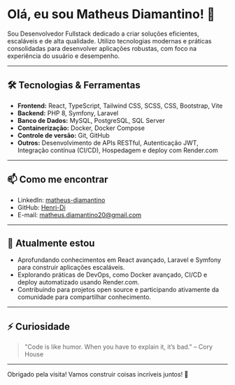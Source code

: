 # Olá, eu sou Matheus Diamantino! 👋

Sou Desenvolvedor Fullstack dedicado a criar soluções eficientes, escaláveis e de alta qualidade. Utilizo tecnologias modernas e práticas consolidadas para desenvolver aplicações robustas, com foco na experiência do usuário e desempenho.

---

## 🛠️ Tecnologias & Ferramentas

- **Frontend:** React, TypeScript, Tailwind CSS, SCSS, CSS, Bootstrap, Vite  
- **Backend:** PHP 8, Symfony, Laravel  
- **Banco de Dados:** MySQL, PostgreSQL, SQL Server  
- **Containerização:** Docker, Docker Compose  
- **Controle de versão:** Git, GitHub  
- **Outros:** Desenvolvimento de APIs RESTful, Autenticação JWT, Integração contínua (CI/CD), Hospedagem e deploy com Render.com

---

## 📫 Como me encontrar

- LinkedIn: [matheus-diamantino](https://www.linkedin.com/in/matheus-diamantino-952b3121a/)  
- GitHub: [Henri-Di](https://github.com/Henri-Di)  
- E-mail: matheus.diamantino20@gmail.com

---

## 🌱 Atualmente estou

- Aprofundando conhecimentos em React avançado, Laravel e Symfony para construir aplicações escaláveis.  
- Explorando práticas de DevOps, como Docker avançado, CI/CD e deploy automatizado usando Render.com.  
- Contribuindo para projetos open source e participando ativamente da comunidade para compartilhar conhecimento.

---

## ⚡ Curiosidade

> "Code is like humor. When you have to explain it, it’s bad." – Cory House

---

Obrigado pela visita! Vamos construir coisas incríveis juntos! 🚀
